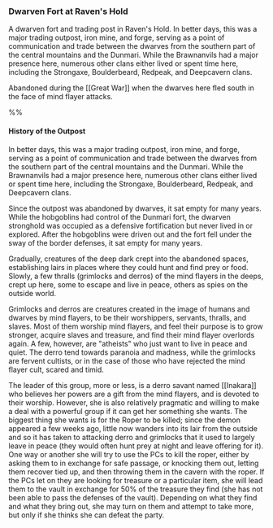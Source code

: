 ### Dwarven Fort at Raven's Hold

A dwarven fort and trading post in Raven's Hold. In better days, this was a major trading outpost, iron mine, and forge, serving as a point of communication and trade between the dwarves from the southern part of the central mountains and the Dunmari. While the Brawnanvils had a major presence here, numerous other clans either lived or spent time here, including the Strongaxe, Boulderbeard, Redpeak, and Deepcavern clans.

Abandoned during the [[Great War]] when the dwarves here fled south in the face of mind flayer attacks. 

%% 

#### History of the Outpost

In better days, this was a major trading outpost, iron mine, and forge, serving as a point of communication and trade between the dwarves from the southern part of the central mountains and the Dunmari. While the Brawnanvils had a major presence here, numerous other clans either lived or spent time here, including the Strongaxe, Boulderbeard, Redpeak, and Deepcavern clans.

Since the outpost was abandoned by dwarves, it sat empty for many years. While the hobgoblins had control of the Dunmari fort, the dwarven stronghold was occupied as a defensive fortification but never lived in or explored. After the hobgoblins were driven out and the fort fell under the sway of the border defenses, it sat empty for many years.

Gradually, creatures of the deep dark crept into the abandoned spaces, establishing lairs in places where they could hunt and find prey or food. Slowly, a few thralls (grimlocks and derros) of the mind flayers in the deeps, crept up here, some to escape and live in peace, others as spies on the outside world.

Grimlocks and derros are creatures created in the image of humans and dwarves by mind flayers, to be their worshippers, servants, thralls, and slaves. Most of them worship mind flayers, and feel their purpose is to grow stronger, acquire slaves and treasure, and find their mind flayer overlords again. A few, however, are "atheists" who just want to live in peace and quiet. The derro tend towards paranoia and madness, while the grimlocks are fervent cultists, or in the case of those who have rejected the mind flayer cult, scared and timid.

The leader of this group, more or less, is a derro savant named [[Inakara]] who believes her powers are a gift from the mind flayers, and is devoted to their worship. However, she is also relatively pragmatic and willing to make a deal with a powerful group if it can get her something she wants. The biggest thing she wants is for the Roper to be killed; since the demon appeared a few weeks ago, little now wanders into its lair from the outside and so it has taken to attacking derro and grimlocks that it used to largely leave in peace (they would often hunt prey at night and leave offering for it). One way or another she will try to use the PCs to kill the roper, either by asking them to in exchange for safe passage, or knocking them out, letting them recover tied up, and then throwing them in the cavern with the roper. If the PCs let on they are looking for treasure or a particular item, she will lead them to the vault in exchange for 50% of the treasure they find (she has not been able to pass the defenses of the vault). Depending on what they find and what they bring out, she may turn on them and attempt to take more, but only if she thinks she can defeat the party.